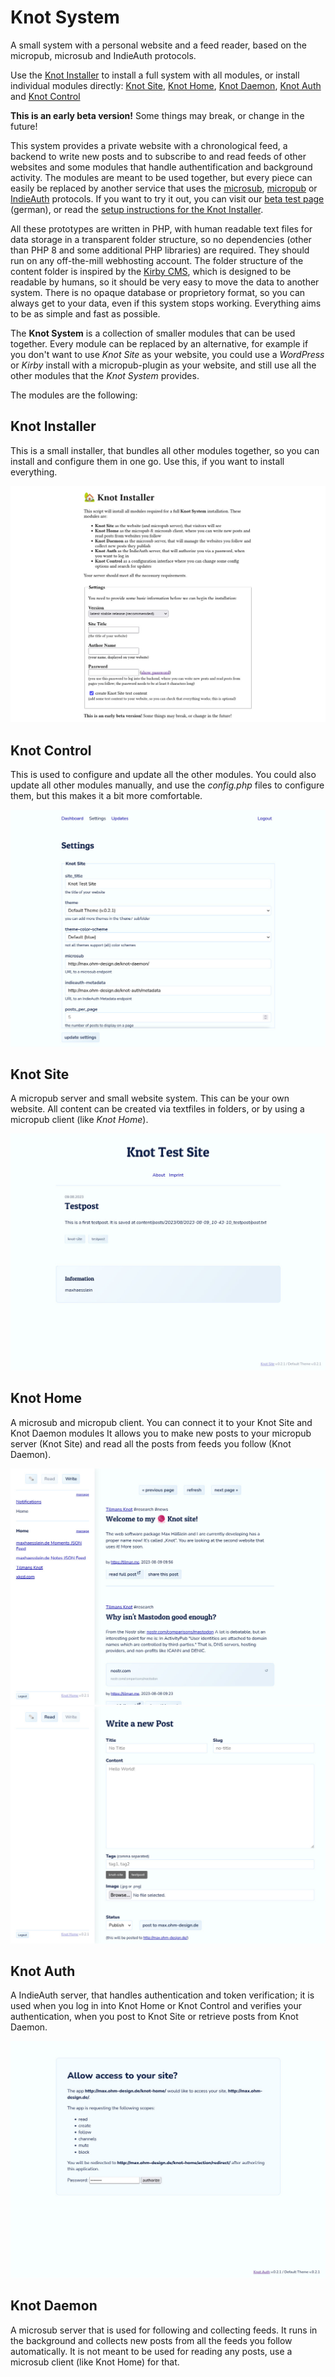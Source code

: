 # Knot System

A small system with a personal website and a feed reader, based on the micropub, microsub and IndieAuth protocols.

Use the [Knot Installer](https://github.com/knot-system/knot-installer) to install a full system with all modules, or install individual modules directly: [Knot Site](https://github.com/knot-system/knot-site), [Knot Home](https://github.com/knot-system/knot-home), [Knot Daemon](https://github.com/knot-system/knot-daemon), [Knot Auth](https://github.com/knot-system/knot-auth) and [Knot Control](https://github.com/knot-system/knot-control)

**This is an early beta version!** Some things may break, or change in the future!

This system provides a private website with a chronological feed, a backend to write new posts and to subscribe to and read feeds of other websites and some modules that handle authentification and background activity. The modules are meant to be used together, but every piece can easily be replaced by another service that uses the [microsub](https://indieweb.org/Microsub), [micropub](https://en.wikipedia.org/wiki/Micropub_(protocol)) or [IndieAuth](https://en.wikipedia.org/wiki/IndieAuth) protocols. If you want to try it out, you can visit our [beta test page](https://d.th-nuernberg.de/knot-system/einfuehrung/) (german), or read the [setup instructions for the Knot Installer](https://github.com/knot-system/knot-installer#initial-setup).

All these prototypes are written in PHP, with human readable text files for data storage in a transparent folder structure, so no dependencies (other than PHP 8 and some additional PHP libraries) are required. They should run on any off-the-mill webhosting account. The folder structure of the content folder is inspired by the [Kirby CMS](https://getkirby.com/), which is designed to be readable by humans, so it should be very easy to move the data to another system. There is no opaque database or proprietory format, so you can always get to your data, even if this system stops working. Everything aims to be as simple and fast as possible.

The **Knot System** is a collection of smaller modules that can be used together. Every module can be replaced by an alternative, for example if you don't want to use *Knot Site* as your website, you could use a *WordPress* or *Kirby* install with a micropub-plugin as your website, and still use all the other modules that the *Knot System* provides.

The modules are the following:

## Knot Installer

This is a small installer, that bundles all other modules together, so you can install and configure them in one go. Use this, if you want to install everything.

![Screenshot of the Knot Installer](profile/screenshots/knot-installer.jpg)

## Knot Control

This is used to configure and update all the other modules. You could also update all other modules manually, and use the *config.php* files to configure them, but this makes it a bit more comfortable.

![Screenshot of the Knot Control Interface](profile/screenshots/knot-control.jpg)

## Knot Site

A micropub server and small website system. This can be your own website. All content can be created via textfiles in folders, or by using a micropub client (like *Knot Home*).

![Screenshot of the Knot Site](profile/screenshots/knot-site.jpg)

## Knot Home

A microsub and micropub client. You can connect it to your Knot Site and Knot Daemon modules It allows you to make new posts to your micropub server (Knot Site) and read all the posts from feeds you follow (Knot Daemon).

![Screenshot of the Knot Home Read Interface](profile/screenshots/knot-home-read.jpg)
![Screenshot of the Knot Home Write Interface](profile/screenshots/knot-home-write.jpg)

## Knot Auth

A IndieAuth server, that handles authentication and token verification; it is used when you log in into Knot Home or Knot Control and verifies your authentication, when you post to Knot Site or retrieve posts from Knot Daemon.

![Screenshot of the Knot Auth login screen](profile/screenshots/knot-auth.jpg)

## Knot Daemon

A microsub server that is used for following and collecting feeds. It runs in the background and collects new posts from all the feeds you follow automatically. It is not meant to be used for reading any posts, use a microsub client (like Knot Home) for that.
